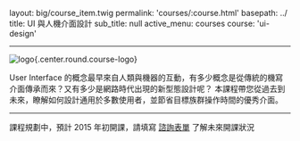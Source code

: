 layout: big/course_item.twig
permalink: 'courses/:course.html'
basepath: ../
title: UI 與人機介面設計
sub_title: null
active_menu: courses
course: 'ui-design'

---

![logo](../media/img/courses/teaser/ui-design.png){.center.round.course-logo}

User Interface 的概念最早來自人類與機器的互動，有多少概念是從傳統的機寫介面傳承而來？又有多少是網路時代出現的新型態設計呢？ 
本課程帶您從過去到未來，瞭解如何設計通用於多數使用者，並節省目標族群操作時間的優秀介面。

------

課程規劃中，預計 2015 年初開課，請填寫 [諮詢表單](../contact) 了解未來開課狀況
